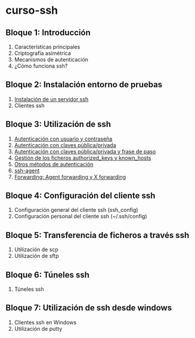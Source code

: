 # curso-ssh

## Bloque 1: Introducción

1. Características principales
1. Criptografía asimétrica
1. Mecanismos de autenticación
1. ¿Cómo funciona ssh?

## Bloque 2: Instalación entorno de pruebas

1. [Instalación de un servidor ssh](b2/sshd)
1. Clientes ssh

## Bloque 3: Utilización de ssh

1. [Autenticación con usuario y contraseña](b3/user-pass)
1. [Autenticación con claves pública/privada](b3/pubkey)
1. [Autenticación con claves pública/privada y frase de paso](b3/pubkey-passphrase)
1. [Gestión de los ficheros authorized\_keys y known\_hosts](b3/gest-fich)
1. [Otros métodos de autenticación](b3/otros)
1. [ssh-agent](b3/ssh-agent)
1. [Forwarding: Agent forwarding y X forwarding](b3/forwarding)

## Bloque 4: Configuración del cliente ssh

1. Configuración general del cliente ssh (ssh_config)
1. Configuración personal del cliente ssh (~/.ssh/config)

## Bloque 5: Transferencia de ficheros a través ssh

1. Utilización de scp
1. Utilización de sftp

## Bloque 6: Túneles ssh

1. Túneles ssh

## Bloque 7: Utilización de ssh desde windows

1. Clientes ssh en Windows
1. Utilización de putty
